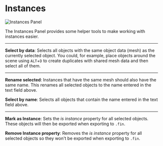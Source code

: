 # Instances

![Instances Panel](./tools-panel/img/instances.png)

The Instances Panel provides some helper tools to make working with instances easier.

---

**Select by data**: Selects all objects with the same object data (mesh) as the currently selected object. You could, for example, place objects around the scene using `ALT`+`D` to create duplicates with shared mesh data and then select all of them.

---

**Rename selected**: Instances that have the same mesh should also have the same name. This renames all selected objects to the name entered in the text field above.

**Select by name**: Selects all objects that contain the name entered in the text field above.

---

**Mark as Instance**: Sets the _is instance_ property for all selected objects. These objects will then be exported when exporting to `.fin`.

**Remove Instance property**: Removes the _is instance_ property for all selected objects so they won't be exported when exporting to `.fin`.